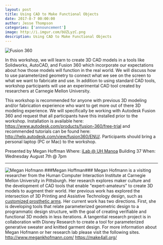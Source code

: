 ```yaml
---
layout: post
title: Using CAD to Make Functional Objects
date: 2017-8-7 00:00:00
author: Jesse Thompson
categories: ['announcement']
image: http://i.imgur.com/bUZLyzC.png
description: Using CAD to Make Functional Objects
---
```


![Fusion 360](http://i.imgur.com/bUZLyzC.png)

 In this workshop, we will learn to create 3D CAD models in a tools like Solidworks, AutoCAD, and Fusion 360 which incorporate our expectations about how those models will function in the real world.  We will discuss how to use parameterized geometry to connect what we see on the screen to what we want to fabricate and use. In addition to using standard CAD tools, workshop participants will use an experimental CAD tool created by researchers at Carnegie Mellon University.

This workshop is recommended for anyone with previous 3D modeling and/or fabrication experience who want to get more out of there 3D modeling experience. We will specifically be working with Autodesk Fusion 360 and request that all participants have this installed prior to the workshop. Installation is available here: https://www.autodesk.com/products/fusion-360/free-trial and recommended tutorials can be found here: http://help.autodesk.com/view/fusion360/ENU/. Participants should bring a personal laptop (PC or Mac) to the workshop.


Presented by Megan Hoffman
Where: [iLab @ UH Manoa](https://ilab.hawaii.edu/) Building 37
When: Wednesday August 7th @ 7pm

---

![Megan Hofmann](http://i.imgur.com/soSEyQh.png)
###Megan Hoffman###
Megan Hofmann is a visiting researcher from the Human Computer Interaction Institute at  Carnegie Mellon University in Pittsburgh. Her research explores maker culture and the development of CAD tools that enable "expert-amateurs" to create 3D models to augment their world. Her previous work has explored the intersection of 3D Printing and Assistive Technology design, such as [customized prosthetic arms](https://www.forbes.com/sites/jenniferhicks/2017/05/15/this-3d-printed-arm-was-designed-to-help-a-boy-play-the-cello/#2e63a6142768). Her current work has two directions. First, she is developing tools that relate parameterized geometric design to a programmatic design structure, with the goal of creating verifiable and functional 3D models in less iterations. A tangential research project is in collaboration with Disney Research to create a tool for parameterized generative sweater and knitted garment design. For more information about Megan Hofmann or her research lab please visit the following sites.
http://www.megankhofmann.com/ 
https://make4all.org/
